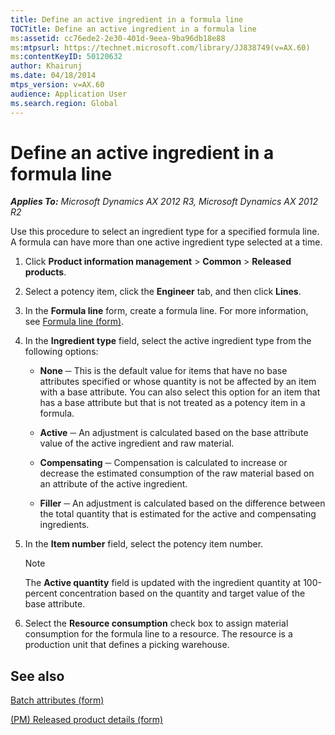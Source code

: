 ```yaml
---
title: Define an active ingredient in a formula line
TOCTitle: Define an active ingredient in a formula line
ms:assetid: cc76ede2-2e30-401d-9eea-9ba96db18e88
ms:mtpsurl: https://technet.microsoft.com/library/JJ838749(v=AX.60)
ms:contentKeyID: 50120632
author: Khairunj
ms.date: 04/18/2014
mtps_version: v=AX.60
audience: Application User
ms.search.region: Global
---
```


# Define an active ingredient in a formula line 


_**Applies To:** Microsoft Dynamics AX 2012 R3, Microsoft Dynamics AX 2012 R2_

Use this procedure to select an ingredient type for a specified formula line. A formula can have more than one active ingredient type selected at a time.

1.  Click **Product information management** \> **Common** \> **Released products**.

2.  Select a potency item, click the **Engineer** tab, and then click **Lines**.

3.  In the **Formula line** form, create a formula line. For more information, see [Formula line (form)](https://technet.microsoft.com/library/hh352331\(v=ax.60\)).

4.  In the **Ingredient type** field, select the active ingredient type from the following options:
    
      - **None** ─ This is the default value for items that have no base attributes specified or whose quantity is not be affected by an item with a base attribute. You can also select this option for an item that has a base attribute but that is not treated as a potency item in a formula.
    
      - **Active** ─ An adjustment is calculated based on the base attribute value of the active ingredient and raw material.
    
      - **Compensating** ─ Compensation is calculated to increase or decrease the estimated consumption of the raw material based on an attribute of the active ingredient.
    
      - **Filler** ─ An adjustment is calculated based on the difference between the total quantity that is estimated for the active and compensating ingredients.

5.  In the **Item number** field, select the potency item number.
    

    > [!NOTE]
    > <P>The <STRONG>Active quantity</STRONG> field is updated with the ingredient quantity at 100-percent concentration based on the quantity and target value of the base attribute.</P>



6.  Select the **Resource consumption** check box to assign material consumption for the formula line to a resource. The resource is a production unit that defines a picking warehouse.

## See also

[Batch attributes (form)](https://technet.microsoft.com/library/hh209255\(v=ax.60\))

[(PM) Released product details (form)](https://technet.microsoft.com/library/hh352306\(v=ax.60\))

  


